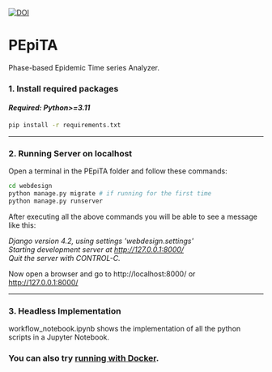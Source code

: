 [![DOI](https://zenodo.org/badge/626968215.svg)](https://zenodo.org/badge/latestdoi/626968215)


# PEpiTA
Phase-based Epidemic Time series Analyzer.

### 1. Install required packages
#### ***Required: Python>=3.11***

```bash
pip install -r requirements.txt
```
*******************************************************************
### 2. Running Server on localhost
Open a terminal in the PEpiTA folder and follow these commands:
```bash
cd webdesign
python manage.py migrate # if running for the first time
python manage.py runserver
```

After executing all the above commands you will be able to see a message like this:

_Django version 4.2, using settings 'webdesign.settings'<br>
Starting development server at http://127.0.0.1:8000/<br>
Quit the server with CONTROL-C._

Now open a browser and go to http://localhost:8000/ or http://127.0.0.1:8000/
*******************************************************************
### 3.  Headless Implementation
workflow_notebook.ipynb shows the implementation of all the python scripts in a Jupyter Notebook.

### You can also try [running with Docker](docker.md).
